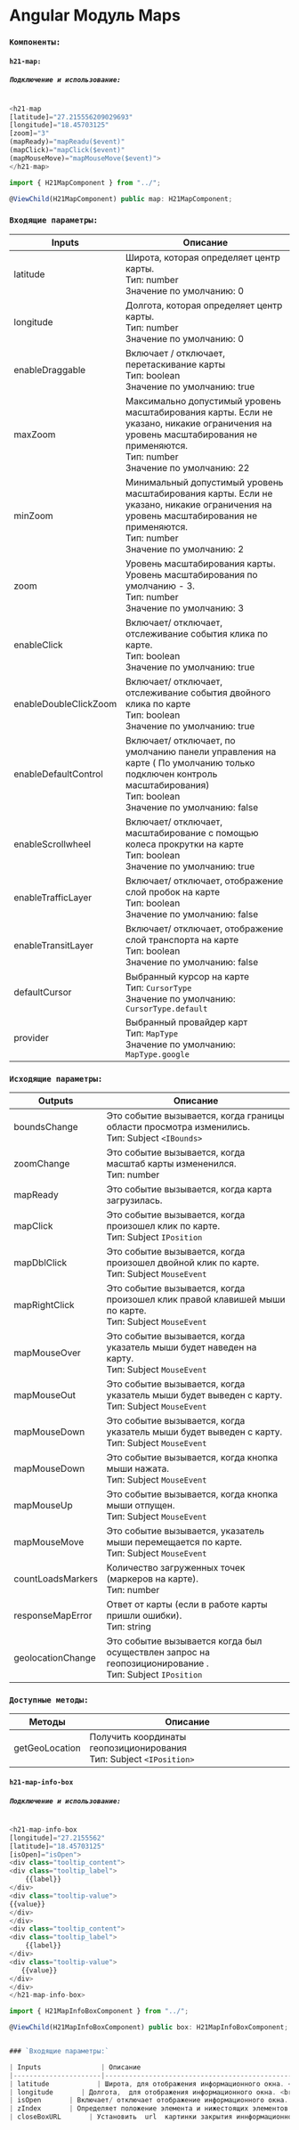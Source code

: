 # Angular Модуль Maps


### `Компоненты:`

#### `h21-map:`

##### `Подключение и использование:`
```javascript

<h21-map 
[latitude]="27.215556209029693" 
[longitude]="18.45703125" 
[zoom]="3" 
(mapReady)="mapReadu($event)" 
(mapClick)="mapClick($event)"
(mapMouseMove)="mapMouseMove($event)">
</h21-map>

```

```javascript
import { H21MapComponent } from "../";

@ViewChild(H21MapComponent) public map: H21MapComponent;

```

### `Входящие параметры:`

| Inputs               | Описание                                                                                                                                                                                                                                                             |
|----------------------|----------------------------------------------------------------------------------------------------------------------------------------------------------------------------------------------------------------------------------------------------------------------|
| latitude            | Широта, которая определяет центр карты. <br> Тип: number   <br> Значение по умолчанию: 0                                                                                                                             |
| longitude       | Долгота, которая определяет центр карты. <br> Тип: number   <br> Значение по умолчанию: 0    
| enableDraggable           | Включает / отключает, перетаскивание карты <br> Тип: boolean   <br> Значение по умолчанию: true   |
| maxZoom           | Максимально допустимый уровень масштабирования карты. Если не указано, никакие ограничения на уровень масштабирования не применяются. <br> Тип: number  <br> Значение по умолчанию: 22  |
| minZoom           | Минимальный допустимый уровень масштабирования карты. Если не указано, никакие ограничения на уровень масштабирования не применяются. <br> Тип: number   <br> Значение по умолчанию: 2   |
| zoom       |Уровень масштабирования карты. Уровень масштабирования по умолчанию - 3. <br> Тип: number   <br> Значение по умолчанию: 3 
| enableClick       |Включает/ отключает, отслеживание события клика по карте. <br> Тип: boolean   <br> Значение по умолчанию: true
| enableDoubleClickZoom       |Включает/ отключает, отслеживание события двойного клика по карте <br> Тип: boolean   <br> Значение по умолчанию: true
| enableDefaultControl       |Включает/ отключает, по умолчанию панели управления на карте ( По умолчанию только подключен контроль масштабирования) <br> Тип: boolean   <br> Значение по умолчанию: false
| enableScrollwheel       |Включает/ отключает, масштабирование с помощью колеса прокрутки на карте <br> Тип: boolean   <br> Значение по умолчанию: true
| enableTrafficLayer       |Включает/ отключает, отображение слой пробок на карте <br> Тип: boolean   <br> Значение по умолчанию: false
| enableTransitLayer       |Включает/ отключает, отображение слой транспорта на карте <br> Тип: boolean   <br> Значение по умолчанию: false
| defaultCursor       | Выбранный курсор на карте <br> Тип: `CursorType`   <br> Значение по умолчанию: `CursorType.default`
| provider       | Выбранный провайдер карт <br> Тип: `MapType`   <br> Значение по умолчанию: `MapType.google`

### `Исходящие параметры:`

| Outputs               | Описание                                                                                                                                                                                                                                                             |
|----------------------|----------------------------------------------------------------------------------------------------------------------------------------------------------------------------------------------------------------------------------------------------------------------|
| boundsChange            | Это событие вызывается, когда границы области просмотра изменились. <br> Тип:  Subject `<IBounds>`   |                                                                                                                     
| zoomChange       | Это событие вызывается, когда масштаб карты измененился. <br> Тип: number     | 
| mapReady       | Это событие вызывается, когда карта загрузилась.   |
| mapClick       | Это событие вызывается, когда произошел клик по карте. <br> Тип: Subject `IPosition`    |
| mapDblClick       | Это событие вызывается, когда произошел двойной клик по карте. <br> Тип: Subject `MouseEvent`    |
| mapRightClick       | Это событие вызывается, когда произошел  клик правой клавишей мыши по карте. <br> Тип: Subject `MouseEvent`    |
| mapMouseOver       | Это событие вызывается, когда указатель мыши будет наведен на карту. <br> Тип: Subject `MouseEvent`    |
| mapMouseOut       | Это событие вызывается, когда указатель мыши будет выведен с карту. <br> Тип: Subject `MouseEvent`    |
| mapMouseDown       | Это событие вызывается, когда указатель мыши будет выведен с карту. <br> Тип: Subject `MouseEvent`    |
| mapMouseDown       | Это событие вызывается, когда кнопка мыши нажата. <br> Тип: Subject `MouseEvent`    |
| mapMouseUp       | Это событие вызывается, когда кнопка мыши отпущен. <br> Тип: Subject `MouseEvent`    |
| mapMouseMove       | Это событие вызывается, указатель мыши перемещается по карте. <br> Тип: Subject `MouseEvent`    |
| countLoadsMarkers       | Количество загруженных точек (маркеров на карте). <br> Тип: number   |
| responseMapError       | Ответ от карты (если в работе карты пришли ошибки). <br> Тип: string   |
| geolocationChange       | Это событие вызывается когда был осуществлен запрос на геопозиционирование  . <br> Тип: Subject `IPosition` |

### `Доступные методы:`

| Методы               | Описание                                                                                                                                                                                                                                                             |
|----------------------|----------------------------------------------------------------------------------------------------------------------------------------------------------------------------------------------------------------------------------------------------------------------|
| getGeoLocation            | Получить координаты геопозиционирования <br> Тип:  Subject `<IPosition>`   |                                                                                                                     

#### `h21-map-info-box `

##### `Подключение и использование:`
```javascript

<h21-map-info-box  
[longitude]="27.2155562" 
[latitude]="18.45703125" 
[isOpen]="isOpen">
<div class="tooltip_content">
<div class="tooltip_label">
    {{label}}        
</div>
<div class="tooltip-value">
{{value}}
</div>
</div>
<div class="tooltip_content">
<div class="tooltip_label">
    {{label}}
</div>
<div class="tooltip-value">
   {{value}}
</div>
</div>
</h21-map-info-box>

```

```javascript
import { H21MapInfoBoxComponent } from "../";

@ViewChild(H21MapInfoBoxComponent) public box: H21MapInfoBoxComponent;


### `Входящие параметры:`

| Inputs               | Описание                                                                                                                                                                                                                                                             |
|----------------------|----------------------------------------------------------------------------------------------------------------------------------------------------------------------------------------------------------------------------------------------------------------------|
| latitude            | Широта, для отображения информационного окна. <br> Тип: number   <br> Значение по умолчанию: 0                                                                                                                             |
| longitude       | Долгота,  для отображения информационного окна. <br> Тип: number   <br> Значение по умолчанию: 0    |
| isOpen       | Включает/ отключает отображение информационного окна. <br> Тип: boolen   <br> Значение по умолчанию: false    |
| zIndex       | Определяет положение элемента и нижестоящих элементов по оси z. <br> Тип: number   <br> Значение по умолчанию: 99    |
| closeBoxURL       | Установить  url  картинки закрытия иннформационного окна. <br> Тип: string   <br> Значение по умолчанию: ' '    |
